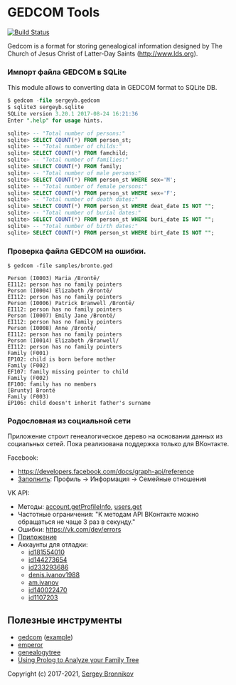 # GEDCOM Tools

[![Build
Status](https://travis-ci.org/ligurio/gedcom-tools.svg?branch=master)](https://travis-ci.org/ligurio/gedcom-tools)

Gedcom is a format for storing genealogical information designed by The Church
of Jesus Christ of Latter-Day Saints (http://www.lds.org).

### Импорт файла GEDCOM в SQLite

This module allows to converting data in GEDCOM format to SQLite DB.

```sql
$ gedcom -file sergeyb.gedcom
$ sqlite3 sergeyb.sqlite
SQLite version 3.20.1 2017-08-24 16:21:36
Enter ".help" for usage hints.

sqlite> -- "Total number of persons:"
sqlite> SELECT COUNT(*) FROM person_st;
sqlite> -- "Total number of childs:"
sqlite> SELECT COUNT(*) FROM famchild;
sqlite> -- "Total number of families:"
sqlite> SELECT COUNT(*) FROM family;
sqlite> -- "Total number of male persons:"
sqlite> SELECT COUNT(*) FROM person_st WHERE sex='M';
sqlite> -- "Total number of female persons:"
sqlite> SELECT COUNT(*) FROM person_st WHERE sex='F';
sqlite> -- "Total number of death dates:"
sqlite> SELECT COUNT(*) FROM person_st WHERE deat_date IS NOT "";
sqlite> -- "Total number of burial dates:"
sqlite> SELECT COUNT(*) FROM person_st WHERE buri_date IS NOT "";
sqlite> -- "Total number of birth dates:"
sqlite> SELECT COUNT(*) FROM person_st WHERE birt_date IS NOT "";
```

### Проверка файла GEDCOM на ошибки.

```
$ gedcom -file samples/bronte.ged

Person (I0003) Maria /Brontë/
EI112: person has no family pointers
Person (I0004) Elizabeth /Brontë/
EI112: person has no family pointers
Person (I0006) Patrick Branwell /Brontë/
EI112: person has no family pointers
Person (I0007) Emily Jane /Brontë/
EI112: person has no family pointers
Person (I0008) Anne /Brontë/
EI112: person has no family pointers
Person (I0014) Elizabeth /Branwell/
EI112: person has no family pointers
Family (F001)
EP102: child is born before mother
Family (F002)
EF107: family missing pointer to child
Family (F002)
EF100: family has no members
[Brunty] Brontë
Family (F003)
EP106: child doesn't inherit father's surname
```

### Родословная из социальной сети

Приложение строит генеалогическое дерево на основании данных из социальных
сетей. Пока реализована поддержка только для ВКонтакте.

Facebook:

- https://developers.facebook.com/docs/graph-api/reference
- [Заполнить](https://www.facebook.com/help/1557948767777120): Профиль -> Информация -> Семейные отношения

VK API:

- Методы: [account.getProfileInfo](https://vk.com/dev/account.getProfileInfo), [users.get](https://vk.com/dev/users.get)
- Частотные ограничения: "К методам API ВКонтакте можно обращаться не чаще 3 раз в секунду."
- Ошибки: https://vk.com/dev/errors
- [Приложение](https://vk.com/editapp?id=6130272&section=options)
- Аккаунты для отладки:
  - [id181554010](https://vk.com/id181554010)
  - [id144273654](https://vk.com/id144273654)
  - [id233293686](https://vk.com/id233293686)
  - [denis.ivanov1988](https://vk.com/denis.ivanov1988)
  - [am.ivanov](https://vk.com/am.ivanov)
  - [id140022470](https://vk.com/id140022470)
  - [id1107203](https://vk.com/id1107203)

## Полезные инструменты

- [gedcom](https://github.com/elliotchance/gedcom/) ([example](https://gedcom.app/royals/places.html))
- [emperor](https://github.com/bencrowder/emperor)
- [genealogytree](https://www.ctan.org/pkg/genealogytree)
- [Using Prolog to Analyze your Family Tree](https://gramps-project.org/blog/2015/05/using-prolog-to-analyze-your-family-tree/)

Copyright (c) 2017-2021, [Sergey Bronnikov](https://bronevichok.ru/)
